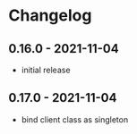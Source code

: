 # Changelog


## 0.16.0 - 2021-11-04

- initial release

## 0.17.0 - 2021-11-04

- bind client class as singleton
